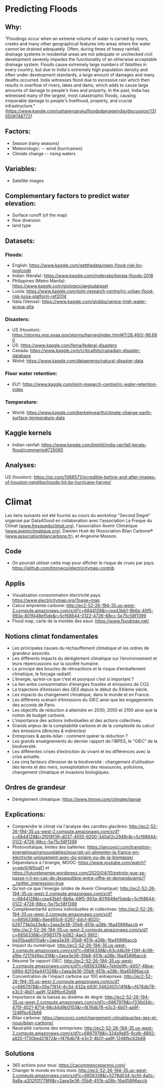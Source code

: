 # Predicting Floods

## Why:
"Floodings occur when an extreme volume of water is carried by rivers, creeks and many other geographical features into areas where the water cannot be drained adequately. Often, during times of heavy rainfall, drainage systems in residential areas are not adequate or unchecked civil development severely impedes the functionality of an otherwise acceptable drainage system. Floods cause extremely large numbers of fatalities in every country, but due to India's extremely high population density and often under development standards, a large amount of damages and many deaths occurred. India witnesses flood due to excessive rain which then results in overflow of rivers, lakes and dams, which adds to cause large amounts of damage to people's lives and property. In the past, India has witnessed many of the largest, most catastrophic floods, causing irreparable damage to people's livelihood, property, and crucial infrastructure." (https://www.kaggle.com/usharengaraju/floodsdamageindia/discussion/131050#748772)

## Factors:
- Season (rainy seasons)
- Meteorologic:
-- wind (hurricaines)
- Climate change
-- rising waters

## Variables:
- Satellite images 

## Complementary factors to predict water elevation:
- Surface runoff (of the map)
- flow diversion
- land type 

## Datasets:
### Floods:
- English: https://www.kaggle.com/getthedata/open-flood-risk-by-postcode
- Indian (Kerala): https://www.kaggle.com/imdevskp/kerala-floods-2018
- Philippines (Metro Manila): https://www.kaggle.com/giologicx/aegisdataset
- Luisia: https://www.kaggle.com/joint-research-centre/jrc-urban-flood-risk-luisa-platform-ref2014
- Italia (Venise): https://www.kaggle.com/giobbu/venice-high-water-acqua-alta
### Disasters:
- US (Houston): https://storms.ngs.noaa.gov/storms/harvey/index.html#7/28.400/-96.690
- US: https://www.kaggle.com/fema/federal-disasters
- Canada: https://www.kaggle.com/criticalhits/canadian-disaster-database
- Wolrd: https://www.kaggle.com/dataenergy/natural-disaster-data
### Floor water retention:
- EU?: https://www.kaggle.com/joint-research-centre/jrc-water-retention-index
### Temperature:
- World: https://www.kaggle.com/berkeleyearth/climate-change-earth-surface-temperature-data

## Kaggle kernels
- Indian rainfall: https://www.kaggle.com/biphili/india-rainfall-kerala-flood/comments#725065

## Analyses:
US (houston): https://qz.com/1068571/incredible-before-and-after-images-of-houston-neighborhoods-hit-by-hurricane-harvey/


# Climat
Les liens suivants ont été fournis au cours du workshop "Second Degré" organisé par Data4Good en collaboration avec l'association La Freque du Climat (www.fresqueduclimat.org), l'association Avenir Climatique (www.avenirclimatique.org), Damien Huet de l’Association Bilan Carbone® (www.associationbilancarbone.fr), et Angevine Masson.

## Code
- On pourrait utiliser cette map pour afficher le risque de crues par pays: https://github.com/tmrowco/electricitymap-contrib

## Applis
- Visualisation consommation électricité pays: https://www.electricitymap.org/?page=map
- Calcul empreinte carbone: http://ec2-52-26-194-35.us-west-2.compute.amazonaws.com/x/d?c=6844128&l=cea43bb1-8b6a-49f5-993a-801f448ef5de&r=5cf68644-0122-4726-88cc-5e75c58f1399
- Flood map, carte de la montée des eaux: https://www.floodmap.net/

## Notions climat fondamentales
- Les principales causes du réchauffement climatique et les ordres de grandeur associés.
- Les différents impacts du dérèglement climatique sur l’environnement et leurs répercussions sur la société humaine.
- Le principe des boucles de rétroactions et le risque d’emballement climatique, le forçage radiatif.
- L’énergie, qu’est-ce que c’est et pourquoi c’est si important ? 
- Le lien entre consommation d’énergies fossiles et émissions de CO2.
- La trajectoire d’émission des GES depuis le début du XXième siècle.
- Les impacts du changement climatique, dans le monde et en France. 
- Les différents scénarii d’émissions du GIEC ainsi que les engagements des accords de Paris.
- Les objectifs de réduction à atteindre en 2030, 2050 et 2100 ainsi que la notion de budget carbone.
- L’importance des actions individuelles et des actions collectives.
- Grands enjeux de la comptabilité carbone et de la complexité du calcul des émissions (directes & indirectes)
- Entreprises & après-bilan : comment opérer la réduction ?
- Les grands enseignements du dernier rapport de l’IBPES, le “GIEC” de la biodiversité.
- Les différentes crises d’extinction du vivant et les différences avec la crise actuelle.
- Les cinq facteurs d’érosion de la biodiversité : changement d’utilisation des terres et des mers, surexploitation des ressources, pollutions, changement climatique et invasions biologiques.

## Ordres de grandeur
- Dérèglement climatique: https://www.tmrow.com/climatechange

## Explications:
- Comprendre le climat via l'analyse des carottes glacières: http://ec2-52-26-194-35.us-west-2.compute.amazonaws.com/x/d?c=6844128&l=2f018f38-d037-4555-9200-340af2c2949c&r=5cf68644-0122-4726-88cc-5e75c58f1399
- Photovoltaïque, limites des batteries: https://jancovici.com/transition-energetique/renouvelables/pourrait-on-alimenter-la-france-en-electricite-uniquement-avec-du-solaire-ou-de-la-biomasse/
- Dépendance à l'énergie, MOOC: https://www.youtube.com/watch?v=xgy0rW0oaFI et https://futuretenergie.wordpress.com/2020/04/10/petrole-que-se-passe-t-il-en-cas-de-desequilibre-entre-offre-et-demande/amp/?__twitter_impression=true
- Qu'est-ce que l'énergie (slides de Avenir Climatique): http://ec2-52-26-194-35.us-west-2.compute.amazonaws.com/x/d?c=6844128&l=cea43bb1-8b6a-49f5-993a-801f448ef5de&r=5cf68644-0122-4726-88cc-5e75c58f1399
- Complémentarité actions individuelles et collectives: http://ec2-52-26-194-35.us-west-2.compute.amazonaws.com/x/d?c=6856338&l=9ae465c6-0267-4dcf-8020-b26773b0a23e&r=2aea3e36-35b8-451b-a28b-16a45896accb et http://ec2-52-26-194-35.us-west-2.compute.amazonaws.com/x/d?c=6856338&l=0f983179-b082-4ae3-98f2-ba35baa6010a&r=2aea3e36-35b8-451b-a28b-16a45896accb
- Impact du numérique: http://ec2-52-26-194-35.us-west-2.compute.amazonaws.com/x/d?c=6856338&l=63cd4b39-f26f-4c96-a16e-f217449ec319&r=2aea3e36-35b8-451b-a28b-16a45896accb
- Résumé 5e rapport GIEC: http://ec2-52-26-194-35.us-west-2.compute.amazonaws.com/x/d?c=6856338&l=7eb0e9fc-d457-48ea-b99d-82f34a44f328&r=2aea3e36-35b8-451b-a28b-16a45896accb
- Concentration de l'impact carbone sur 100 entreprises: http://ec2-52-26-194-35.us-west-2.compute.amazonaws.com/x/d?c=6867978&l=05e71914-4c3d-432a-b93f-3462407c14f6&r=f476db78-e3c3-4b01-aa9f-1248fbc62b68
- Importance de la baisse au dixième de degré: http://ec2-52-26-194-35.us-west-2.compute.amazonaws.com/x/d?c=6867978&l=f336d34c-475f-4521-8714-68c44d9b0103&r=f476db78-e3c3-4b01-aa9f-1248fbc62b68
- Bilan carbone: https://jancovici.com/changement-climatique/les-ges-et-nous/bilan-carbone/
- Neutralité carbone des entreprises: http://ec2-52-26-194-35.us-west-2.compute.amazonaws.com/x/d?c=6867978&l=324a9a85-6cdb-4892-a820-f730bed21872&r=f476db78-e3c3-4b01-aa9f-1248fbc62b68

## Solutions
- 365 actions pour tous: https://cacommenceparmoi.com/
- Changer le monde en trois mois: http://ec2-52-26-194-35.us-west-2.compute.amazonaws.com/x/d?c=6856338&l=5278d034-bcfd-4a0c-9a8a-a202f01778f6&r=2aea3e36-35b8-451b-a28b-16a45896accb
